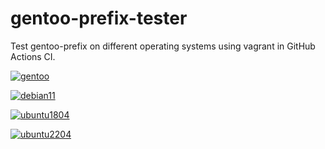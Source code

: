 # gentoo-prefix-tester

Test gentoo-prefix on different operating systems using vagrant in GitHub Actions CI.


[![gentoo](https://github.com/APN-Pucky/gentoo-prefix-tester/actions/workflows/gentoo.yml/badge.svg)](https://github.com/APN-Pucky/gentoo-prefix-tester/actions/workflows/gentoo.yml)

[![debian11](https://github.com/APN-Pucky/gentoo-prefix-tester/actions/workflows/debian11.yml/badge.svg)](https://github.com/APN-Pucky/gentoo-prefix-tester/actions/workflows/debian11.yml)

[![ubuntu1804](https://github.com/APN-Pucky/gentoo-prefix-tester/actions/workflows/ubuntu1804.yml/badge.svg)](https://github.com/APN-Pucky/gentoo-prefix-tester/actions/workflows/ubuntu1804.yml)

[![ubuntu2204](https://github.com/APN-Pucky/gentoo-prefix-tester/actions/workflows/ubuntu2204.yml/badge.svg)](https://github.com/APN-Pucky/gentoo-prefix-tester/actions/workflows/ubuntu2204.yml)
